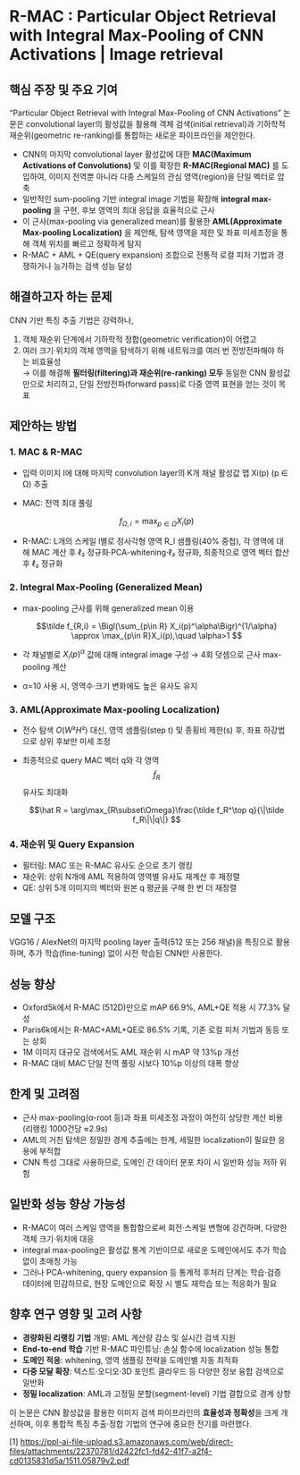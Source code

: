# R-MAC : Particular Object Retrieval with Integral Max-Pooling of CNN Activations | Image retrieval

## 핵심 주장 및 주요 기여
“Particular Object Retrieval with Integral Max-Pooling of CNN Activations” 논문은 convolutional layer의 활성값을 활용해 객체 검색(initial retrieval)과 기하학적 재순위(geometric re-ranking)를 통합하는 새로운 파이프라인을 제안한다.  
- CNN의 마지막 convolutional layer 활성값에 대한 **MAC(Maximum Activations of Convolutions)** 및 이를 확장한 **R-MAC(Regional MAC)** 를 도입하여, 이미지 전역뿐 아니라 다중 스케일의 관심 영역(region)을 단일 벡터로 압축  
- 일반적인 sum-pooling 기반 integral image 기법을 확장해 **integral max-pooling** 을 구현, 후보 영역의 최대 응답을 효율적으로 근사  
- 이 근사(max-pooling via generalized mean)를 활용한 **AML(Approximate Max-pooling Localization)** 을 제안해, 탐색 영역을 제한 및 좌표 미세조정을 통해 객체 위치를 빠르고 정확하게 탐지  
- R-MAC + AML + QE(query expansion) 조합으로 전통적 로컬 피처 기법과 경쟁하거나 능가하는 검색 성능 달성

## 해결하고자 하는 문제
CNN 기반 특징 추출 기법은 강력하나,  
1) 객체 재순위 단계에서 기하학적 정합(geometric verification)이 어렵고  
2) 여러 크기·위치의 객체 영역을 탐색하기 위해 네트워크를 여러 번 전방전파해야 하는 비효율성  
→ 이를 해결해 **필터링(filtering)과 재순위(re-ranking) 모두** 동일한 CNN 활성값만으로 처리하고, 단일 전방전파(forward pass)로 다중 영역 표현을 얻는 것이 목표

## 제안하는 방법
### 1. MAC & R-MAC
- 입력 이미지 I에 대해 마지막 convolution layer의 K개 채널 활성값 맵 Xi(p) (p ∈ Ω) 추출  
- MAC: 전역 최대 풀링  

  $$ f_{\Omega,i} = \max_{p\in\Omega} X_i(p) $$  

- R-MAC: L개의 스케일 l별로 정사각형 영역 R_l 샘플링(40% 중첩), 각 영역에 대해 MAC 계산 후 ℓ₂ 정규화·PCA-whitening·ℓ₂ 정규화, 최종적으로 영역 벡터 합산 후 ℓ₂ 정규화

### 2. Integral Max-Pooling (Generalized Mean)
- max-pooling 근사를 위해 generalized mean 이용  

  $$\tilde f_{R,i} = \Bigl(\sum_{p\in R} X_i(p)^\alpha\Bigr)^{1/\alpha} \approx \max_{p\in R}X_i(p),\quad \alpha>1 $$  

- 각 채널별로 $X_i(p)^α$ 값에 대해 integral image 구성 → 4회 덧셈으로 근사 max-pooling 계산  
- α=10 사용 시, 영역수·크기 변화에도 높은 유사도 유지

### 3. AML(Approximate Max-pooling Localization)
- 전수 탐색 $O(W²H²)$ 대신, 영역 샘플링(step t) 및 종횡비 제한(s) 후, 좌표 하강법으로 상위 후보만 미세 조정  
- 최종적으로 query MAC 벡터 q와 각 영역 $$\tilde f_R$$ 유사도 최대화  

  $$\hat R = \arg\max_{R\subset\Omega}\frac{\tilde f_R^\top q}{\|\tilde f_R\|\|q\|} $$

### 4. 재순위 및 Query Expansion
- 필터링: MAC 또는 R-MAC 유사도 순으로 초기 랭킹  
- 재순위: 상위 N개에 AML 적용하여 영역별 유사도 재계산 후 재정렬  
- QE: 상위 5개 이미지의 벡터와 원본 q 평균을 구해 한 번 더 재정렬

## 모델 구조
VGG16 / AlexNet의 마지막 pooling layer 출력(512 또는 256 채널)을 특징으로 활용하며, 추가 학습(fine-tuning) 없이 사전 학습된 CNN만 사용한다.

## 성능 향상
- Oxford5k에서 R-MAC (512D)만으로 mAP 66.9%, AML+QE 적용 시 77.3% 달성  
- Paris6k에서는 R-MAC+AML+QE로 86.5% 기록, 기존 로컬 피처 기법과 동등 또는 상회  
- 1M 이미지 대규모 검색에서도 AML 재순위 시 mAP 약 13%p 개선  
- R-MAC 대비 MAC 단일 전역 풀링 시보다 10%p 이상의 대폭 향상

## 한계 및 고려점
- 근사 max-pooling(α-root 등)과 좌표 미세조정 과정이 여전히 상당한 계산 비용(리랭킹 1000건당 ≈2.9s)  
- AML의 거친 탐색은 정밀한 경계 추출에는 한계, 세밀한 localization이 필요한 응용에 부적합  
- CNN 특성 그대로 사용하므로, 도메인 간 데이터 분포 차이 시 일반화 성능 저하 위험

## 일반화 성능 향상 가능성
- R-MAC이 여러 스케일 영역을 통합함으로써 회전·스케일 변형에 강건하며, 다양한 객체 크기·위치에 대응  
- integral max-pooling은 활성값 통계 기반이므로 새로운 도메인에서도 추가 학습 없이 초매칭 가능  
- 그러나 PCA-whitening, query expansion 등 통계적 후처리 단계는 학습·검증 데이터에 민감하므로, 현장 도메인으로 확장 시 별도 재학습 또는 적응화가 필요

## 향후 연구 영향 및 고려 사항
- **경량화된 리랭킹 기법** 개발: AML 계산량 감소 및 실시간 검색 지원  
- **End-to-end 학습** 기반 R-MAC 파인튜닝: 손실 함수에 localization 성능 통합  
- **도메인 적응**: whitening, 영역 샘플링 전략을 도메인별 자동 최적화  
- **다중 모달 확장**: 텍스트·오디오·3D 포인트 클라우드 등 다양한 정보 융합 검색으로 일반화  
- **정밀 localization**: AML과 고정밀 분할(segment-level) 기법 결합으로 경계 상향  

이 논문은 CNN 활성값을 활용한 이미지 검색 파이프라인의 **효율성과 정확성**을 크게 개선하며, 이후 통합적 특징 추출·정합 기법의 연구에 중요한 전기를 마련했다.

[1] https://ppl-ai-file-upload.s3.amazonaws.com/web/direct-files/attachments/22370781/d2422fc1-fd42-41f7-a2f4-cd0135831d5a/1511.05879v2.pdf
